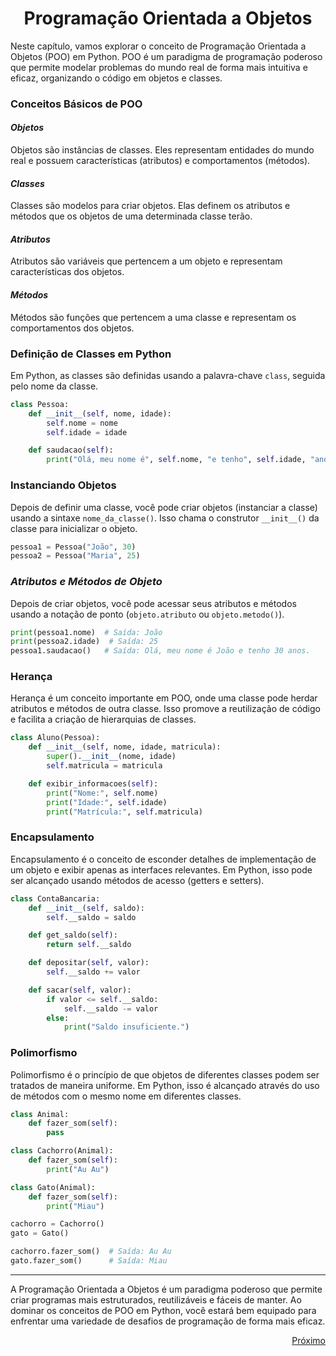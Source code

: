 # <h1 align = "Center">**Programação Orientada a Objetos**</h1>

Neste capítulo, vamos explorar o conceito de Programação Orientada a Objetos (POO) em Python. POO é um paradigma de programação poderoso que permite modelar problemas do mundo real de forma mais intuitiva e eficaz, organizando o código em objetos e classes.

### **Conceitos Básicos de POO**

#### *Objetos*

Objetos são instâncias de classes. Eles representam entidades do mundo real e possuem características (atributos) e comportamentos (métodos).

#### *Classes*

Classes são modelos para criar objetos. Elas definem os atributos e métodos que os objetos de uma determinada classe terão.

#### *Atributos*

Atributos são variáveis que pertencem a um objeto e representam características dos objetos.

#### *Métodos*

Métodos são funções que pertencem a uma classe e representam os comportamentos dos objetos.

### **Definição de Classes em Python**

Em Python, as classes são definidas usando a palavra-chave `class`, seguida pelo nome da classe.

```python
class Pessoa:
    def __init__(self, nome, idade):
        self.nome = nome
        self.idade = idade

    def saudacao(self):
        print("Olá, meu nome é", self.nome, "e tenho", self.idade, "anos.")
```

### **Instanciando Objetos**

Depois de definir uma classe, você pode criar objetos (instanciar a classe) usando a sintaxe `nome_da_classe()`. Isso chama o construtor `__init__()` da classe para inicializar o objeto.

```python
pessoa1 = Pessoa("João", 30)
pessoa2 = Pessoa("Maria", 25)
```

### *Atributos e Métodos de Objeto*

Depois de criar objetos, você pode acessar seus atributos e métodos usando a notação de ponto (`objeto.atributo` ou `objeto.metodo()`).

```python
print(pessoa1.nome)  # Saída: João
print(pessoa2.idade)  # Saída: 25
pessoa1.saudacao()   # Saída: Olá, meu nome é João e tenho 30 anos.
```

### **Herança**

Herança é um conceito importante em POO, onde uma classe pode herdar atributos e métodos de outra classe. Isso promove a reutilização de código e facilita a criação de hierarquias de classes.

```python
class Aluno(Pessoa):
    def __init__(self, nome, idade, matricula):
        super().__init__(nome, idade)
        self.matricula = matricula

    def exibir_informacoes(self):
        print("Nome:", self.nome)
        print("Idade:", self.idade)
        print("Matrícula:", self.matricula)
```

### **Encapsulamento**

Encapsulamento é o conceito de esconder detalhes de implementação de um objeto e exibir apenas as interfaces relevantes. Em Python, isso pode ser alcançado usando métodos de acesso (getters e setters).

```python
class ContaBancaria:
    def __init__(self, saldo):
        self.__saldo = saldo

    def get_saldo(self):
        return self.__saldo

    def depositar(self, valor):
        self.__saldo += valor

    def sacar(self, valor):
        if valor <= self.__saldo:
            self.__saldo -= valor
        else:
            print("Saldo insuficiente.")
```

### **Polimorfismo**

Polimorfismo é o princípio de que objetos de diferentes classes podem ser tratados de maneira uniforme. Em Python, isso é alcançado através do uso de métodos com o mesmo nome em diferentes classes.

```python
class Animal:
    def fazer_som(self):
        pass

class Cachorro(Animal):
    def fazer_som(self):
        print("Au Au")

class Gato(Animal):
    def fazer_som(self):
        print("Miau")

cachorro = Cachorro()
gato = Gato()

cachorro.fazer_som()  # Saída: Au Au
gato.fazer_som()      # Saída: Miau
```

---

A Programação Orientada a Objetos é um paradigma poderoso que permite criar programas mais estruturados, reutilizáveis e fáceis de manter. Ao dominar os conceitos de POO em Python, você estará bem equipado para enfrentar uma variedade de desafios de programação de forma mais eficaz.

<a href = https://github.com/Victor-Ribeiro-Acosta/lab-natty-or-not/blob/feat/community/VictorAcosta/Projetos/Ebook/Encerramento.md#encerramento>
  <p align = "right">Próximo</p>
</a>

